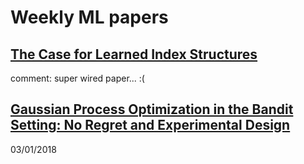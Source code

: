 # Weekly ML papers
## [The Case for Learned Index Structures](https://arxiv.org/pdf/1712.01208.pdf)
comment: super wired paper... :(

## [Gaussian Process Optimization in the Bandit Setting: No Regret and Experimental Design](https://arxiv.org/pdf/0912.3995.pdf) 
03/01/2018


